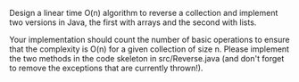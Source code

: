 Design a linear time O(n) algorithm to reverse a collection and implement two versions in Java, the first with arrays and the second with lists.

Your implementation should count the number of basic operations to ensure that the complexity is O(n) for a given collection of size n. Please implement the two methods in the code skeleton in src/Reverse.java (and don't forget to remove the exceptions that are currently thrown!).
